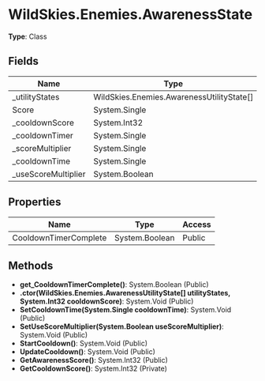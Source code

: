 ﻿# WildSkies.Enemies.AwarenessState

**Type**: Class

## Fields

| Name | Type | Access |
|------|------|--------|
| _utilityStates | WildSkies.Enemies.AwarenessUtilityState[] | Private |
| Score | System.Single | Public |
| _cooldownScore | System.Int32 | Private |
| _cooldownTimer | System.Single | Private |
| _scoreMultiplier | System.Single | Private |
| _cooldownTime | System.Single | Private |
| _useScoreMultiplier | System.Boolean | Private |

## Properties

| Name | Type | Access |
|------|------|--------|
| CooldownTimerComplete | System.Boolean | Public |

## Methods

- **get_CooldownTimerComplete()**: System.Boolean (Public)
- **.ctor(WildSkies.Enemies.AwarenessUtilityState[] utilityStates, System.Int32 cooldownScore)**: System.Void (Public)
- **SetCooldownTime(System.Single cooldownTime)**: System.Void (Public)
- **SetUseScoreMultiplier(System.Boolean useScoreMultiplier)**: System.Void (Public)
- **StartCooldown()**: System.Void (Public)
- **UpdateCooldown()**: System.Void (Public)
- **GetAwarenessScore()**: System.Int32 (Public)
- **GetCooldownScore()**: System.Int32 (Private)


